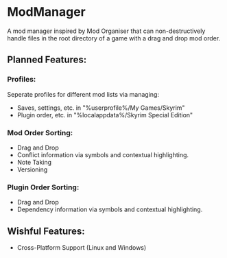 # ModManager
A mod manager inspired by Mod Organiser that can non-destructively handle files in the root directory of a game with a drag and drop mod order.

## Planned Features:
### Profiles:
Seperate profiles for different mod lists via managing:
- Saves, settings, etc. in "%userprofile%/My Games/Skyrim"
- Plugin order, etc. in "%localappdata%/Skyrim Special Edition"

### Mod Order Sorting:
- Drag and Drop
- Conflict information via symbols and contextual highlighting.
- Note Taking
- Versioning

### Plugin Order Sorting:
- Drag and Drop
- Dependency information via symbols and contextual highlighting.

## Wishful Features:
- Cross-Platform Support (Linux and Windows)